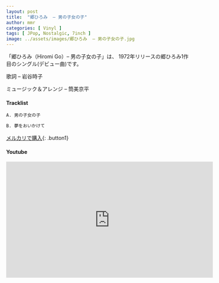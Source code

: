 ```yaml
---
layout: post
title:  "郷ひろみ  – 男の子女の子"
author: mmr
categories: [ Vinyl ]
tags: [ JPop, Nostalgic, 7inch ]
image: ../assets/images/郷ひろみ  – 男の子女の子.jpg
---
```


「郷ひろみ（Hiromi Go）– 男の子女の子」は、
1972年リリースの郷ひろみ1作目のシングル(デビュー曲)です。

歌詞 – 岩谷時子

ミュージック＆アレンジ – 筒美京平

#### Tracklist
```md
A. 男の子女の子

B. 夢をおいかけて 
```

[メルカリで購入](https://jp.mercari.com/item/m65536068003?afid=6142608987){: .button1}

#### Youtube
<iframe width="560" height="315" src="https://www.youtube.com/embed/cQAeCarOM2g?si=3zhBZHwf1dYFUfnf" title="YouTube video player" frameborder="0" allow="accelerometer; autoplay; clipboard-write; encrypted-media; gyroscope; picture-in-picture; web-share" referrerpolicy="strict-origin-when-cross-origin" allowfullscreen></iframe>
